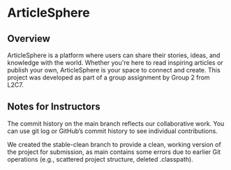 # ArticleSphere

## Overview

ArticleSphere is a platform where users can share their stories, ideas, and knowledge with the world. Whether you're here to read inspiring articles or publish your own, ArticleSphere is your space to connect and create. This project was developed as part of a group assignment by Group 2 from L2C7.

## Notes for Instructors

The commit history on the main branch reflects our collaborative work. You can use git log or GitHub’s commit history to see individual contributions.

We created the stable-clean branch to provide a clean, working version of the project for submission, as main contains some errors due to earlier Git operations (e.g., scattered project structure, deleted .classpath).
